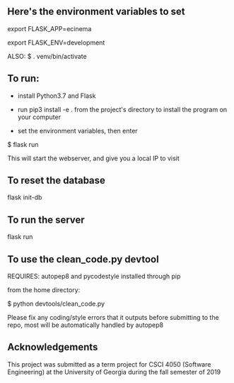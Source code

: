 

## Here's the environment variables to set
export FLASK_APP=ecinema

export FLASK_ENV=development

ALSO:
$ . venv/bin/activate

## To run:
- install Python3.7 and Flask

- run pip3 install -e . from the project's directory
  to install the program on your computer
  
- set the environment variables, then enter

$ flask run

This will start the webserver, and give you a local IP to visit

## To reset the database
flask init-db

## To run the server
flask run

## To use the clean_code.py devtool
REQUIRES: autopep8 and pycodestyle installed through pip

from the home directory:

$ python devtools/clean_code.py

Please fix any coding/style errors that it outputs before
submitting to the repo, most will be automatically handled
by autopep8


## Acknowledgements
This project was submitted as a term project for CSCI 4050 (Software Engineering) at the University of Georgia during the fall semester of 2019
